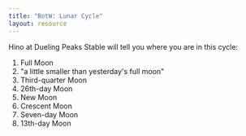 ```yaml
---
title: "BotW: Lunar Cycle"
layout: resource
---
```


Hino at Dueling Peaks Stable will tell you where you are in this cycle:

 1. Full Moon
 2. "a little smaller than yesterday's full moon"
 3. Third-quarter Moon
 4. 26th-day Moon
 5. New Moon
 6. Crescent Moon
 7. Seven-day Moon
 8. 13th-day Moon
